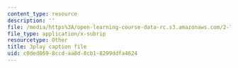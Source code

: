 ```yaml
---
content_type: resource
description: ''
file: /media/https%3A/open-learning-course-data-rc.s3.amazonaws.com/2-71-optics-spring-2009/c0ded8698ccdaa8d8cb18299ddfa4624_LDlGKU0ryQ8.srt
file_type: application/x-subrip
resourcetype: Other
title: 3play caption file
uid: c0ded869-8ccd-aa8d-8cb1-8299ddfa4624
---
```

